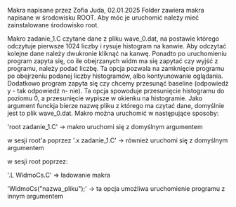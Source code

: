 Makra napisane przez Zofia Juda, 02.01.2025 Folder zawiera makra napisane w środowisku ROOT. Aby móc je uruchomić należy mieć zainstalowane środowisko root.

Makro zadanie_1.C czytane dane z pliku  wave_0.dat, na postawie którego odczytuje pierwsze 1024 liczby i rysuje histogram na kanwie.
Aby odczytać kolejne dane należy dwukronie kliknąć na kanwę.
Ponadto po uruchomieniu program zapyta się, co ile obejrzanych widm ma się zapytać czy wyjść z programu,  należy podać liczbę. 
Ta opcja pozwala na zamknięcie programu po obejrzeniu podanej liczby histogramów, albo kontyunowanie oglądania.
Dodatkowo program zapyta się czy chcemy przesunąć baseline (odpowiedż y - tak odpowiedź n- nie).
Ta opcja spowoduje przesunięcie histogramu do poziomu 0, a przesunięcie wypisze w okienku na histogramie.
Jako argument funckja bierze nazwę pliku z którego ma czytać dane, domyślnie jest to plik wave_0.dat. Makro można uruchomić w następujące sposoby:

'root zadanie_1.C' -> makro uruchomi się z domyślnym argumentem

w sesji root'a poprzez '.x zadanie_1.C' -> również uruchomi się z domyślnym argumentem

w sesji root poprzez:

'.L WidmoCs.C' => ładowanie makra

'WidmoCs("nazwa_pliku");' -> ta opcja umożliwa uruchomienie programu z innym argumentem
